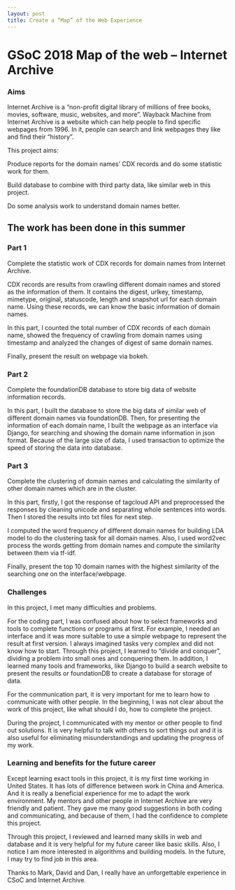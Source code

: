 ```yaml
---
layout: post
title: Create a “Map” of the Web Experience
---
```

# GSoC 2018 Map of the web – Internet Archive
### Aims

Internet Archive is a “non-profit digital library of millions of free books, movies, software, music, websites, and more”. Wayback Machine from Internet Archive is a website which can help people to find specific webpages from 1996. In it, people can search and link webpages they like and find their “history”. 

This project aims:

Produce reports for the domain names’ CDX records and do some statistic work for them.

Build database to combine with third party data, like similar web in this project.

Do some analysis work to understand domain names better.

## The work has been done in this summer
### Part 1

Complete the statistic work of CDX records for domain names from Internet Archive.

CDX records are results from crawling different domain names and stored as the information of them. It contains the digest, urlkey, timestamp, mimetype, original, statuscode, length and snapshot url for each domain name. Using these records, we can know the basic information of domain names.

In this part, I counted the total number of CDX records of each domain name, showed the frequency of crawling from domain names using timestamp and analyzed the changes of digest of same domain names.

Finally, present the result on webpage via bokeh.

### Part 2

Complete the foundationDB database to store big data of website information records.

In this part, I built the database to store the big data of similar web of different domain names via foundationDB. Then, for presenting the information of each domain name, I built the webpage as an interface via Django, for searching and showing the domain name information in json format. Because of the large size of data, I used transaction to optimize the speed of storing the data into database. 

### Part 3

Complete the clustering of domain names and calculating the similarity of other domain names which are in the cluster.

In this part, firstly, I got the response of tagcloud API and preprocessed the responses by cleaning unicode and separating whole sentences into words. Then I stored the results into txt files for next step.

I computed the word frequency of different domain names for building LDA model to do the clustering task for all domain names. Also, I used word2vec process the words getting from domain names and compute the similarity between them via tf-idf.

Finally, present the top 10 domain names with the highest similarity of the searching one on the interface/webpage.

### Challenges

In this project, I met many difficulties and problems.

For the coding part, I was confused about how to select frameworks and tools to complete functions or programs at first. For example, I needed an interface and it was more suitable to use a simple webpage to represent the result at first version. I always imagined tasks very complex and did not know how to start. Through this project, I learned to “divide and conquer”, dividing a problem into small ones and conquering them. In addition, I learned many tools and frameworks, like Django to build a search website to present the results or foundationDB to create a database for storage of data. 

For the communication part, it is very important for me to learn how to communicate with other people. In the beginning, I was not clear about the work of this project, like what should I do, how to complete the project. 

During the project, I communicated with my mentor or other people to find out solutions. It is very helpful to talk with others to sort things out and it is also useful for eliminating misunderstandings and updating the progress of my work.

### Learning and benefits for the future career

Except learning exact tools in this project, it is my first time working in United States. It has lots of difference between work in China and America. And it is really a beneficial experience for me to adapt the work environment. My mentors and other people in Internet Archive are very friendly and patient. They gave me many good suggestions in both coding and communicating, and because of them, I had the confidence to complete this project.

Through this project, I reviewed and learned many skills in web and database and it is very helpful for my future career like basic skills. Also, I notice I am more interested in algorithms and building models. In the future, I may try to find job in this area. 

Thanks to Mark, David and Dan, I really have an unforgettable experience in CSoC and Internet Archive. 

